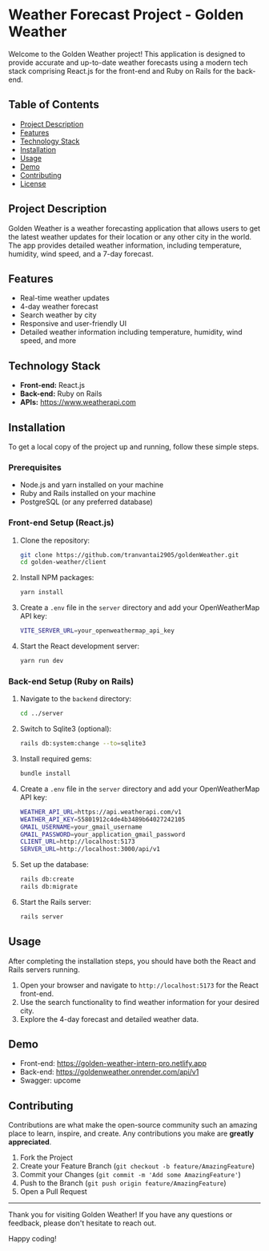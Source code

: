 # Weather Forecast Project - Golden Weather

Welcome to the Golden Weather project! This application is designed to provide accurate and up-to-date weather forecasts using a modern tech stack comprising React.js for the front-end and Ruby on Rails for the back-end.

## Table of Contents

- [Project Description](#project-description)
- [Features](#features)
- [Technology Stack](#technology-stack)
- [Installation](#installation)
- [Usage](#usage)
- [Demo](#demo)
- [Contributing](#contributing)
- [License](#license)

## Project Description

Golden Weather is a weather forecasting application that allows users to get the latest weather updates for their location or any other city in the world. The app provides detailed weather information, including temperature, humidity, wind speed, and a 7-day forecast.

## Features

- Real-time weather updates
- 4-day weather forecast
- Search weather by city
- Responsive and user-friendly UI
- Detailed weather information including temperature, humidity, wind speed, and more

## Technology Stack

- **Front-end:** React.js
- **Back-end:** Ruby on Rails
- **APIs:**  https://www.weatherapi.com

## Installation

To get a local copy of the project up and running, follow these simple steps.

### Prerequisites

- Node.js and yarn installed on your machine
- Ruby and Rails installed on your machine
- PostgreSQL (or any preferred database)

### Front-end Setup (React.js)

1. Clone the repository:
   ```sh
   git clone https://github.com/tranvantai2905/goldenWeather.git
   cd golden-weather/client
   ```

2. Install NPM packages:
   ```sh
   yarn install
   ```

3. Create a `.env` file in the `server` directory and add your OpenWeatherMap API key:
   ```sh
   VITE_SERVER_URL=your_openweathermap_api_key
   ```

4. Start the React development server:
   ```sh
   yarn run dev
   ```

### Back-end Setup (Ruby on Rails)

1. Navigate to the `backend` directory:
   ```sh
   cd ../server
   ```
2. Switch to Sqlite3 (optional):
   ```sh
   rails db:system:change --to=sqlite3
   ``` 

2. Install required gems:
   ```sh
   bundle install
   ```
3. Create a `.env` file in the `server` directory and add your OpenWeatherMap API key:
   ```sh
   WEATHER_API_URL=https://api.weatherapi.com/v1
   WEATHER_API_KEY=55801912c4de4b3489b64027242105
   GMAIL_USERNAME=your_gmail_username
   GMAIL_PASSWORD=your_application_gmail_password
   CLIENT_URL=http://localhost:5173
   SERVER_URL=http://localhost:3000/api/v1
   ```
   
5. Set up the database:
   ```sh
   rails db:create
   rails db:migrate
   ```

6. Start the Rails server:
   ```sh
   rails server
   ```

## Usage

After completing the installation steps, you should have both the React and Rails servers running. 

1. Open your browser and navigate to `http://localhost:5173` for the React front-end.
2. Use the search functionality to find weather information for your desired city.
3. Explore the 4-day forecast and detailed weather data.

## Demo

- Front-end: https://golden-weather-intern-pro.netlify.app
- Back-end: https://goldenweather.onrender.com/api/v1
- Swagger: upcome
   
## Contributing

Contributions are what make the open-source community such an amazing place to learn, inspire, and create. Any contributions you make are **greatly appreciated**.

1. Fork the Project
2. Create your Feature Branch (`git checkout -b feature/AmazingFeature`)
3. Commit your Changes (`git commit -m 'Add some AmazingFeature'`)
4. Push to the Branch (`git push origin feature/AmazingFeature`)
5. Open a Pull Request

---

Thank you for visiting Golden Weather! If you have any questions or feedback, please don't hesitate to reach out.

Happy coding!
